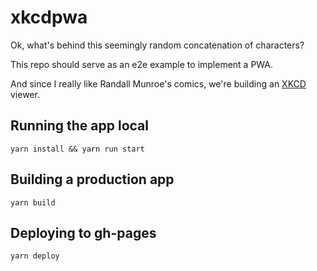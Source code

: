 # xkcdpwa

Ok, what's behind this seemingly random concatenation of characters?

This repo should serve as an e2e example to implement a PWA.

And since I really like Randall Munroe's comics, we're building an [XKCD](https://xkcd.com/) viewer.

## Running the app local

`yarn install && yarn run start`

## Building a production app

`yarn build`

## Deploying to gh-pages

`yarn deploy`
